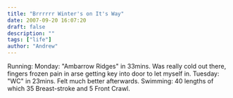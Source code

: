 ```yaml
---
title: "Brrrrrr Winter's on It's Way"
date: 2007-09-20 16:07:20
draft: false
description: ""
tags: ["life"]
author: "Andrew"
---
```


Running: Monday: "Ambarrow Ridges" in 33mins. Was really cold out there, fingers frozen pain in arse getting key into door to let myself in. Tuesday: "WC" in 23mins. Felt much better afterwards. Swimming: 40 lengths of which 35 Breast-stroke and 5 Front Crawl.
